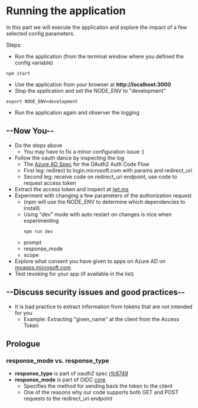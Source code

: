 # Running the application

In this part we will execute the application and explore the impact of a few selected config parameters.

Steps:

* Run the application (from the terminal window where you defined the config variable)
```shell
npm start
```
* Use the application from your browser at **http://localhost:3000**
* Stop the application and set the NODE_ENV to "development"
```shell
export NODE_ENV=development
```
* Run the application again and observer the logging

## --Now You--

* Do the steps above
  * You may have to fix a minor configuration issue :)
* Follow the oauth dance by inspecting the log
  * The [Azure AD Spec](https://docs.microsoft.com/en-us/azure/active-directory/develop/v2-oauth2-auth-code-flow) for the OAuth2 Auth Code Flow
  * First leg: redirect to login.microsoft.com with params and redirect_uri
  * Second leg: receive code on redirect_uri endpoint, use code to request access token 
* Extract the access token and inspect at [jwt.ms](https://jwt.ms)
* Experiment with changing a few parameters of the authorization request
  * (npm will use the NODE_ENV to determine which dependencies to install)
  * Using "dev" mode with auto restart on changes is nice when experimenting
    ```shell
    npm run dev
    ````
  * prompt
  * response_mode
  * scope
* Explore what consent you have given to apps on Azure AD on [myapps.microsoft.com](https://myapps.microsoft.com/)
 * Test revoking for your app (if available in the list)

## --Discuss security issues and good practices--

* It is bad practice to extract information from tokens that are not intended for you
  * Example: Extracting "given_name" at the client from the Access Token

## Prologue

### response_mode vs. response_type

* **response_type** is part of oauth2 spec [rfc6749](https://datatracker.ietf.org/doc/html/rfc6749)
* **response_mode** is part of OIDC [core](https://openid.net/specs/openid-connect-core-1_0.html)
  * Specifies the method for sending back the token to the client
  * One of the reasons why our code supports both GET and POST requests to the redirect_uri endpoint
